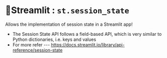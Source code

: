 # 🎈Streamlit : `st.session_state` 
Allows the implementation of session state in a Streamlit app!
- The Session State API follows a field-based API, which is very similar to Python dictionaries, i.e. keys and values
- For more refer --- https://docs.streamlit.io/library/api-reference/session-state
